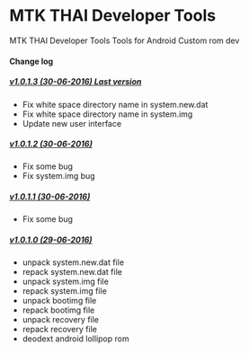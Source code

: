 # MTK THAI Developer Tools
MTK THAI Developer Tools Tools for Android Custom rom dev
 
<h4>Change log</h4>

<h5><a href="https://www.androidfilehost.com/?fid=24591023225177325">v1.0.1.3 (30-06-2016) Last version </a></h5> 
<ul style="list-style-type:disc">
<li>Fix white space directory name in system.new.dat </li>
<li>Fix white space directory name in system.img </li>
<li>Update new user interface </li>
</ul>

<h5><a href="https://www.androidfilehost.com/?fid=24591023225177314">v1.0.1.2 (30-06-2016) </a></h5> 
<ul style="list-style-type:disc">
<li>Fix some bug </li>
<li>Fix system.img bug </li>
</ul>

<h5><a href="https://www.androidfilehost.com/?fid=24591023225177313">v1.0.1.1 (30-06-2016) </a></h5>
<ul style="list-style-type:disc">
<li>Fix some bug</li>
</ul>

<h5><a href="https://www.androidfilehost.com/?fid=24591023225177291">v1.0.1.0 (29-06-2016) </a></h5>
<ul style="list-style-type:disc">
<li>unpack system.new.dat file</li>
<li>repack system.new.dat file </li>
<li>unpack system.img file </li>
<li>repack system.img file </li>
<li>unpack bootimg file </li>
<li>repack bootimg file </li>
<li>unpack recovery file </li>
<li>repack recovery file </li>
<li>deodext android lollipop rom</li>
</ul>
 

